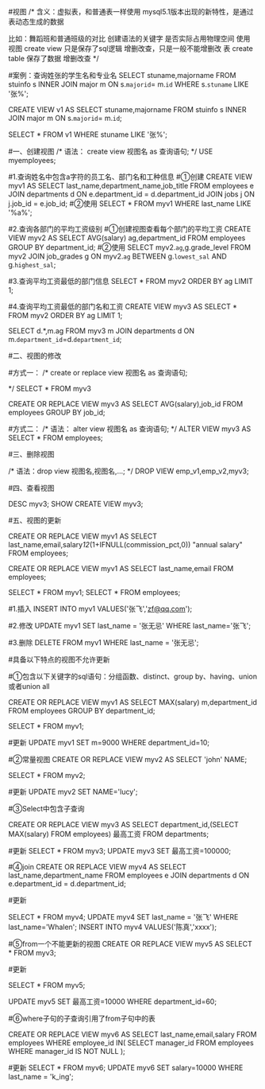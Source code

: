 #视图
/*
含义：虚拟表，和普通表一样使用
mysql5.1版本出现的新特性，是通过表动态生成的数据

比如：舞蹈班和普通班级的对比
	创建语法的关键字	是否实际占用物理空间	使用
视图	create view		只是保存了sql逻辑	增删改查，只是一般不能增删改
表	create table		保存了数据		增删改查
*/

#案例：查询姓张的学生名和专业名
SELECT stuname,majorname
FROM stuinfo s
INNER JOIN major m ON s.`majorid`= m.`id`
WHERE s.`stuname` LIKE '张%';

CREATE VIEW v1
AS
SELECT stuname,majorname
FROM stuinfo s
INNER JOIN major m ON s.`majorid`= m.`id`;

SELECT * FROM v1 WHERE stuname LIKE '张%';

#一、创建视图
/*
语法：
create view 视图名
as
查询语句;
*/
USE myemployees;

#1.查询姓名中包含a字符的员工名、部门名和工种信息
#①创建
CREATE VIEW myv1
AS
SELECT last_name,department_name,job_title
FROM employees e
JOIN departments d ON e.department_id  = d.department_id
JOIN jobs j ON j.job_id  = e.job_id;
#②使用
SELECT * FROM myv1 WHERE last_name LIKE '%a%';

#2.查询各部门的平均工资级别
#①创建视图查看每个部门的平均工资
CREATE VIEW myv2
AS
SELECT AVG(salary) ag,department_id
FROM employees
GROUP BY department_id;
#②使用
SELECT myv2.`ag`,g.grade_level
FROM myv2
JOIN job_grades g
ON myv2.`ag` BETWEEN g.`lowest_sal` AND g.`highest_sal`;

#3.查询平均工资最低的部门信息
SELECT * FROM myv2 ORDER BY ag LIMIT 1;

#4.查询平均工资最低的部门名和工资
CREATE VIEW myv3
AS
SELECT * FROM myv2 ORDER BY ag LIMIT 1;

SELECT d.*,m.ag
FROM myv3 m
JOIN departments d
ON m.`department_id`=d.`department_id`;

#二、视图的修改

#方式一：
/*
create or replace view  视图名
as
查询语句;

*/
SELECT * FROM myv3

CREATE OR REPLACE VIEW myv3
AS
SELECT AVG(salary),job_id
FROM employees
GROUP BY job_id;

#方式二：
/*
语法：
alter view 视图名
as
查询语句;
*/
ALTER VIEW myv3
AS
SELECT * FROM employees;

#三、删除视图

/*
语法：drop view 视图名,视图名,...;
*/
DROP VIEW emp_v1,emp_v2,myv3;

#四、查看视图

DESC myv3;
SHOW CREATE VIEW myv3;

#五、视图的更新

CREATE OR REPLACE VIEW myv1
AS
SELECT last_name,email,salary*12*(1+IFNULL(commission_pct,0)) "annual salary"
FROM employees;

CREATE OR REPLACE VIEW myv1
AS
SELECT last_name,email
FROM employees;

SELECT * FROM myv1;
SELECT * FROM employees;

#1.插入
INSERT INTO myv1 VALUES('张飞','zf@qq.com');

#2.修改
UPDATE myv1 SET last_name = '张无忌' WHERE last_name='张飞';

#3.删除
DELETE FROM myv1 WHERE last_name = '张无忌';

#具备以下特点的视图不允许更新

#①包含以下关键字的sql语句：分组函数、distinct、group  by、having、union或者union all

CREATE OR REPLACE VIEW myv1
AS
SELECT MAX(salary) m,department_id
FROM employees
GROUP BY department_id;

SELECT * FROM myv1;

#更新
UPDATE myv1 SET m=9000 WHERE department_id=10;

#②常量视图
CREATE OR REPLACE VIEW myv2
AS
SELECT 'john' NAME;

SELECT * FROM myv2;

#更新
UPDATE myv2 SET NAME='lucy';

#③Select中包含子查询

CREATE OR REPLACE VIEW myv3
AS
SELECT department_id,(SELECT MAX(salary) FROM employees) 最高工资
FROM departments;

#更新
SELECT * FROM myv3;
UPDATE myv3 SET 最高工资=100000;

#④join
CREATE OR REPLACE VIEW myv4
AS
SELECT last_name,department_name
FROM employees e
JOIN departments d
ON e.department_id  = d.department_id;

#更新

SELECT * FROM myv4;
UPDATE myv4 SET last_name  = '张飞' WHERE last_name='Whalen';
INSERT INTO myv4 VALUES('陈真','xxxx');

#⑤from一个不能更新的视图
CREATE OR REPLACE VIEW myv5
AS
SELECT * FROM myv3;

#更新

SELECT * FROM myv5;

UPDATE myv5 SET 最高工资=10000 WHERE department_id=60;

#⑥where子句的子查询引用了from子句中的表

CREATE OR REPLACE VIEW myv6
AS
SELECT last_name,email,salary
FROM employees
WHERE employee_id IN(
	SELECT  manager_id
	FROM employees
	WHERE manager_id IS NOT NULL
);

#更新
SELECT * FROM myv6;
UPDATE myv6 SET salary=10000 WHERE last_name = 'k_ing';

